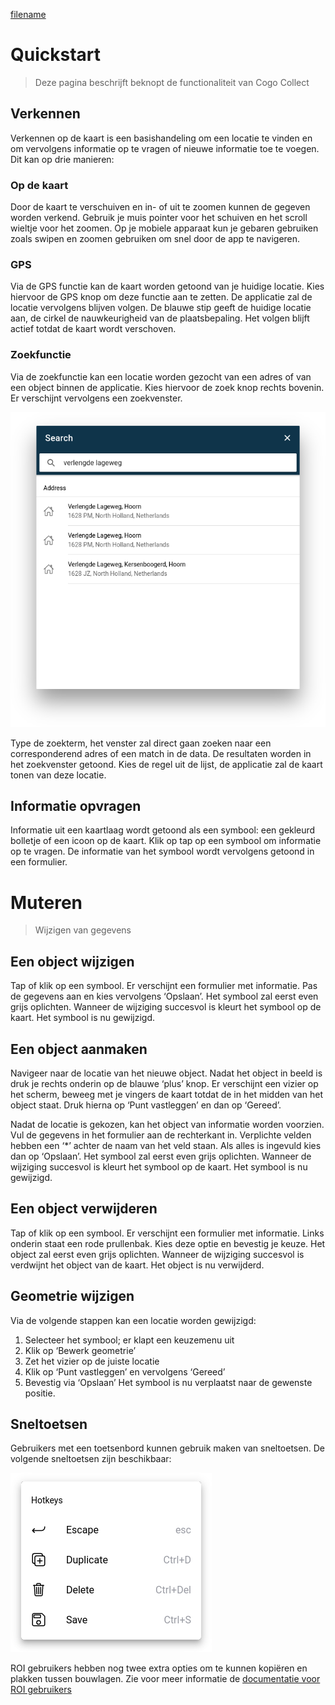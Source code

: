[filename](_header.md ':include')

# Quickstart

> Deze pagina beschrijft beknopt de functionaliteit van Cogo Collect

## Verkennen

Verkennen op de kaart is een basishandeling om een locatie te vinden en om vervolgens informatie op te vragen of nieuwe
informatie toe te voegen. Dit kan op drie manieren:

### Op de kaart

Door de kaart te verschuiven en in- of uit te zoomen kunnen de gegeven worden verkend. Gebruik je muis pointer voor het
schuiven en het scroll wieltje voor het zoomen. Op je mobiele apparaat kun je gebaren gebruiken zoals swipen en zoomen
gebruiken om snel door de app te navigeren.

### GPS

Via de GPS functie kan de kaart worden getoond van je huidige locatie. Kies hiervoor de GPS knop om deze functie aan te
zetten. De applicatie zal de locatie vervolgens blijven volgen. De blauwe stip geeft de huidige locatie aan, de cirkel
de nauwkeurigheid van de plaatsbepaling. Het volgen blijft actief totdat de kaart wordt verschoven.

### Zoekfunctie

Via de zoekfunctie kan een locatie worden gezocht van een adres of van een object binnen de applicatie. Kies hiervoor de
zoek knop rechts bovenin. Er verschijnt vervolgens een zoekvenster.

![Zoeken](_media/general_search.png)

Type de zoekterm, het venster zal direct gaan zoeken naar een corresponderend adres of een match in de data. De
resultaten worden in het zoekvenster getoond. Kies de regel uit de lijst, de applicatie zal de kaart tonen van deze
locatie.

## Informatie opvragen

Informatie uit een kaartlaag wordt getoond als een symbool: een gekleurd bolletje of een icoon op de kaart. Klik op tap
op een symbool om informatie op te vragen. De informatie van het symbool wordt vervolgens getoond in een formulier.

# Muteren

> Wijzigen van gegevens

## Een object wijzigen

Tap of klik op een symbool. Er verschijnt een formulier met informatie. Pas de gegevens aan en kies vervolgens
‘Opslaan’. Het symbool zal eerst even grijs oplichten. Wanneer de wijziging succesvol is kleurt het symbool op de kaart.
Het symbool is nu gewijzigd.

## Een object aanmaken

Navigeer naar de locatie van het nieuwe object. Nadat het object in beeld is druk je rechts onderin op de blauwe ‘plus’
knop. Er verschijnt een vizier op het scherm, beweeg met je vingers de kaart totdat de in het midden van het object
staat. Druk hierna op ‘Punt vastleggen’ en dan op ‘Gereed’.

Nadat de locatie is gekozen, kan het object van informatie worden voorzien. Vul de gegevens in het formulier aan de
rechterkant in. Verplichte velden hebben een ‘*’ achter de naam van het veld staan. Als alles is ingevuld kies dan op
‘Opslaan’. Het symbool zal eerst even grijs oplichten. Wanneer de wijziging succesvol is kleurt het symbool op de kaart.
Het symbool is nu gewijzigd.

## Een object verwijderen

Tap of klik op een symbool. Er verschijnt een formulier met informatie. Links onderin staat een rode prullenbak. Kies
deze optie en bevestig je keuze. Het object zal eerst even grijs oplichten. Wanneer de wijziging succesvol is verdwijnt
het object van de kaart. Het object is nu verwijderd.

## Geometrie wijzigen

Via de volgende stappen kan een locatie worden gewijzigd:

1. Selecteer het symbool; er klapt een keuzemenu uit
2. Klik op ‘Bewerk geometrie’
3. Zet het vizier op de juiste locatie
4. Klik op ‘Punt vastleggen’ en vervolgens ‘Gereed’
5. Bevestig via ‘Opslaan’
   Het symbool is nu verplaatst naar de gewenste positie.

## Sneltoetsen

Gebruikers met een toetsenbord kunnen gebruik maken van sneltoetsen. De volgende sneltoetsen zijn beschikbaar:

![Sneltoetsen](_media%2Fgeneral_hotkeys.png)

ROI gebruikers hebben nog twee extra opties om te kunnen kopiëren en plakken tussen bouwlagen. Zie voor meer informatie
de [documentatie voor ROI gebruikers](roi-users.md)